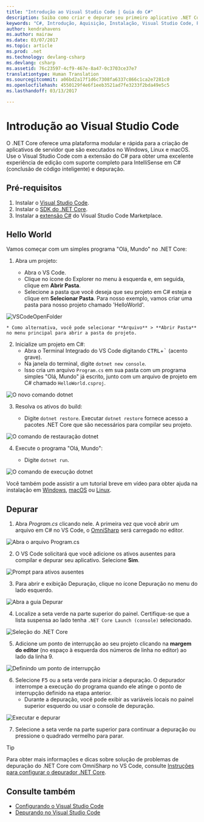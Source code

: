 ```yaml
---
title: "Introdução ao Visual Studio Code | Guia do C#"
description: Saiba como criar e depurar seu primeiro aplicativo .NET Core em C# usando o VS Code.
keywords: "C#, Introdução, Aquisição, Instalação, Visual Studio Code, Plataforma Cruzada"
author: kendrahavens
ms.author: mairaw
ms.date: 03/07/2017
ms.topic: article
ms.prod: .net
ms.technology: devlang-csharp
ms.devlang: csharp
ms.assetid: 76c23597-4cf9-467e-8a47-0c3703ce37e7
translationtype: Human Translation
ms.sourcegitcommit: a06bd2a17f1d6c7308fa6337c866c1ca2e7281c0
ms.openlocfilehash: 4550129f4e6f1eeb3521ad7fe3233f2bda49e5c5
ms.lasthandoff: 03/13/2017

---
```


# <a name="getting-started-with-visual-studio-code"></a>Introdução ao Visual Studio Code

O .NET Core oferece uma plataforma modular e rápida para a criação de aplicativos de servidor que são executados no Windows, Linux e macOS. Use o Visual Studio Code com a extensão do C# para obter uma excelente experiência de edição com suporte completo para IntelliSense em C# (conclusão de código inteligente) e depuração.

## <a name="prerequisites"></a>Pré-requisitos

1. Instalar o [Visual Studio Code](https://code.visualstudio.com/).
2. Instalar o [SDK do .NET Core](https://www.microsoft.com/net/download/core).
3. Instalar a [extensão C#](https://marketplace.visualstudio.com/items?itemName=ms-vscode.csharp) do Visual Studio Code Marketplace.

## <a name="hello-world"></a>Hello World

Vamos começar com um simples programa "Olá, Mundo" no .NET Core:

1. Abra um projeto:

    * Abra o VS Code.
    * Clique no ícone do Explorer no menu à esquerda e, em seguida, clique em **Abrir Pasta**.
    * Selecione a pasta que você deseja que seu projeto em C# esteja e clique em **Selecionar Pasta**. Para nosso exemplo, vamos criar uma pasta para nosso projeto chamado 'HelloWorld'. 

  ![VSCodeOpenFolder](media/with-visual-studio-code/vscodeopenfolder.png)

    * Como alternativa, você pode selecionar **Arquivo** > **Abrir Pasta** no menu principal para abrir a pasta do projeto.

2. Inicialize um projeto em C#:
    * Abra o Terminal Integrado do VS Code digitando <kbd>CTRL</kbd>+<kbd>\`</kbd> (acento grave).
    * Na janela do terminal, digite `dotnet new console`.
    * Isso cria um arquivo `Program.cs` em sua pasta com um programa simples "Olá, Mundo" já escrito, junto com um arquivo de projeto em C# chamado `HelloWorld.csproj`.

  ![O novo comando dotnet](media/with-visual-studio-code/dotnetnew.png)

3. Resolva os ativos do build:

    * Digite `dotnet restore`. Executar `dotnet restore` fornece acesso a pacotes .NET Core que são necessários para compilar seu projeto.

  ![O comando de restauração dotnet](media/with-visual-studio-code/dotnetrestore.png)

4. Execute o programa "Olá, Mundo":

    * Digite `dotnet run`. 

  ![O comando de execução dotnet](media/with-visual-studio-code/dotnetrun.png)

Você também pode assistir a um tutorial breve em vídeo para obter ajuda na instalação em [Windows](https://channel9.msdn.com/Blogs/dotnet/Get-started-with-VS-Code-using-CSharp-and-NET-Core), [macOS](https://channel9.msdn.com/Blogs/dotnet/Get-started-with-VS-Code-using-CSharp-and-NET-Core-on-MacOS) ou [Linux](https://channel9.msdn.com/Blogs/dotnet/Get-started-with-VS-Code-Csharp-dotnet-Core-Ubuntu).

## <a name="debug"></a>Depurar
1. Abra *Program.cs* clicando nele. A primeira vez que você abrir um arquivo em C# no VS Code, o [OmniSharp](http://www.omnisharp.net/) será carregado no editor.

  ![Abra o arquivo Program.cs](media/with-visual-studio-code/opencs.png)

2. O VS Code solicitará que você adicione os ativos ausentes para compilar e depurar seu aplicativo. Selecione **Sim**. 

  ![Prompt para ativos ausentes](media/with-visual-studio-code/missing-assets.png)

3. Para abrir e exibição Depuração, clique no ícone Depuração no menu do lado esquerdo.

  ![Abra a guia Depurar](media/with-visual-studio-code/opendebug.png)

4. Localize a seta verde na parte superior do painel. Certifique-se que a lista suspensa ao lado tenha `.NET Core Launch (console)` selecionado.

  ![Seleção do .NET Core](media/with-visual-studio-code/selectcore.png)

5. Adicione um ponto de interrupção ao seu projeto clicando na **margem do editor** (no espaço à esquerda dos números de linha no editor) ao lado da linha 9.

  ![Definindo um ponto de interrupção](media/with-visual-studio-code/setbreakpoint.png)

6. Selecione <kbd>F5</kbd> ou a seta verde para iniciar a depuração. O depurador interrompe a execução do programa quando ele atinge o ponto de interrupção definido na etapa anterior.
    * Durante a depuração, você pode exibir as variáveis locais no painel superior esquerdo ou usar o console de depuração.

  ![Executar e depurar](media/with-visual-studio-code/rundebug.png)

7. Selecione a seta verde na parte superior para continuar a depuração ou pressione o quadrado vermelho para parar.

> [!TIP] 
> Para obter mais informações e dicas sobre solução de problemas de depuração do .NET Core com OmniSharp no VS Code, consulte [Instruções para configurar o depurador .NET Core](https://github.com/OmniSharp/omnisharp-vscode/blob/master/debugger.md).

## <a name="see-also"></a>Consulte também
- [Configurando o Visual Studio Code](https://code.visualstudio.com/docs/setup/setup-overview)
- [Depurando no Visual Studio Code](https://code.visualstudio.com/Docs/editor/debugging)

